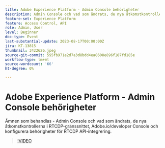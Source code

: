 ```yaml
---
title: Adobe Experience Platform - Admin Console behörigheter
description: Admin Console och vad som ändrats, de nya åtkomstkontrollerna i RTCDP-gränssnittet, Adobe.io/developer Console och hur du konfigurerar behörigheter för RTCDP API-integrering.
feature-set: Experience Platform
feature: Access Control, API
role: Admin, User
level: Beginner
doc-type: Event
last-substantial-update: 2023-08-17T00:00:00Z
jira: KT-13815
thumbnail: 3422626.jpeg
source-git-commit: 595fb971e2d7a3d8bdd4ea8608e896f187fd185e
workflow-type: tm+mt
source-wordcount: '66'
ht-degree: 0%

---
```


# Adobe Experience Platform - Admin Console behörigheter

Ämnen som behandlas - Admin Console och vad som ändrats, de nya åtkomstkontrollerna i RTCDP-gränssnittet, Adobe.io/developer Console och konfigurera behörigheter för RTCDP API-integrering.

>[!VIDEO](https://video.tv.adobe.com/v/3422626/?learn=on)
